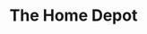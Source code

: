 ---
title: "The Home Depot"
url: /falls-church/the-home-depot-seven-corners-center/
shop: doityourself
---